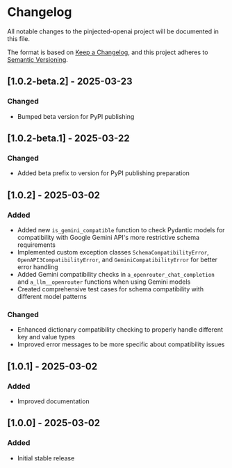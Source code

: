 # Changelog

All notable changes to the pinjected-openai project will be documented in this file.

The format is based on [Keep a Changelog](https://keepachangelog.com/en/1.0.0/),
and this project adheres to [Semantic Versioning](https://semver.org/spec/v2.0.0.html).

## [1.0.2-beta.2] - 2025-03-23

### Changed
- Bumped beta version for PyPI publishing

## [1.0.2-beta.1] - 2025-03-22

### Changed
- Added beta prefix to version for PyPI publishing preparation

## [1.0.2] - 2025-03-02

### Added
- Added new `is_gemini_compatible` function to check Pydantic models for compatibility with Google Gemini API's more restrictive schema requirements
- Implemented custom exception classes `SchemaCompatibilityError`, `OpenAPI3CompatibilityError`, and `GeminiCompatibilityError` for better error handling
- Added Gemini compatibility checks in `a_openrouter_chat_completion` and `a_llm__openrouter` functions when using Gemini models
- Created comprehensive test cases for schema compatibility with different model patterns

### Changed
- Enhanced dictionary compatibility checking to properly handle different key and value types
- Improved error messages to be more specific about compatibility issues

## [1.0.1] - 2025-03-02

### Added
- Improved documentation

## [1.0.0] - 2025-03-02

### Added
- Initial stable release
